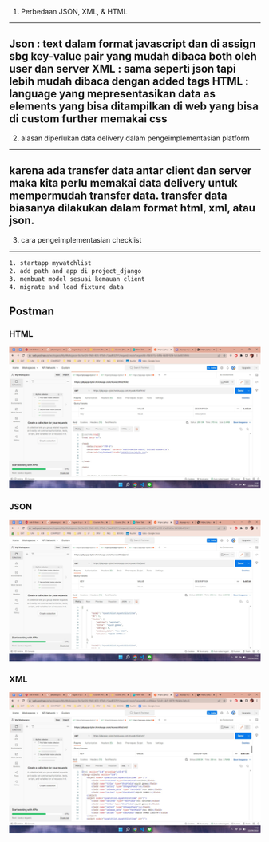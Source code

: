 1. Perbedaan JSON, XML, & HTML <br>
---
Json : text dalam format javascript dan di assign sbg key-value pair yang mudah dibaca both oleh user dan server 
XML : sama seperti json tapi lebih mudah dibaca dengan added tags
HTML : language  yang mepresentasikan data as elements yang bisa ditampilkan di web yang bisa di custom further memakai css
---
2. alasan diperlukan data delivery dalam pengeimplementasian platform <br>
---
karena ada transfer data antar client dan server maka kita perlu memakai data delivery untuk mempermudah transfer data. transfer data biasanya dilakukan dalam format html, xml, atau json.
---
3. cara pengeimplementasian checklist <br>
---
    1. startapp mywatchlist
    2. add path and app di project_django
    3. membuat model sesuai kemauan client
    4. migrate and load fixture data

## Postman

### HTML 
![HTML](static/mywatchlist_html.jpg?raw=true)
<br>

### JSON
![JSON](static/mywatchlist_json.jpg?raw=true)
<br>

### XML
![XML](static/mywatchlist_xml.jpg?raw=true)
<br>